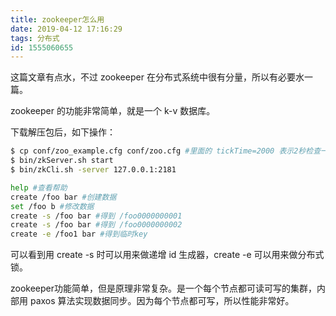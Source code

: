 ```yaml
---
title: zookeeper怎么用
date: 2019-04-12 17:16:29
tags: 分布式
id: 1555060655
---
```

这篇文章有点水，不过 zookeeper 在分布式系统中很有分量，所以有必要水一篇。

zookeeper 的功能非常简单，就是一个 k-v 数据库。

下载解压包后，如下操作：

```sh
$ cp conf/zoo_example.cfg conf/zoo.cfg #里面的 tickTime=2000 表示2秒检查一次，分布式锁可以以此作为过期时间
$ bin/zkServer.sh start
$ bin/zkCli.sh -server 127.0.0.1:2181

help #查看帮助
create /foo bar #创建数据
set /foo b #修改数据
create -s /foo bar #得到 /foo0000000001
create -s /foo bar #得到 /foo0000000002
create -e /foo1 bar #得到临时key
```

可以看到用 create -s 时可以用来做递增 id 生成器，create -e 可以用来做分布式锁。

zookeeper功能简单，但是原理非常复杂。是一个每个节点都可读可写的集群，内部用 paxos 算法实现数据同步。因为每个节点都可写，所以性能非常好。
